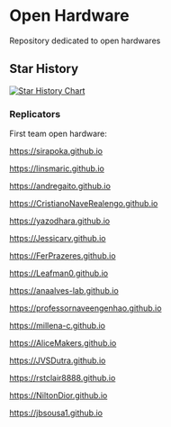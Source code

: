 # Open Hardware

Repository dedicated to open hardwares

## Star History

[![Star History Chart](https://api.star-history.com/svg?repos=fablabcasafirjan/Open_Hardware&type=Date)](https://www.star-history.com/#fablabcasafirjan/Open_Hardware&Date) 


### Replicators

First team open hardware: 

https://sirapoka.github.io

https://linsmaric.github.io

https://andregaito.github.io

https://CristianoNaveRealengo.github.io

https://yazodhara.github.io

https://Jessicarv.github.io

https://FerPrazeres.github.io

https://Leafman0.github.io

https://anaalves-lab.github.io

https://professornaveengenhao.github.io

https://millena-c.github.io

https://AliceMakers.github.io

https://JVSDutra.github.io

https://rstclair8888.github.io

https://NiltonDior.github.io

https://jbsousa1.github.io





